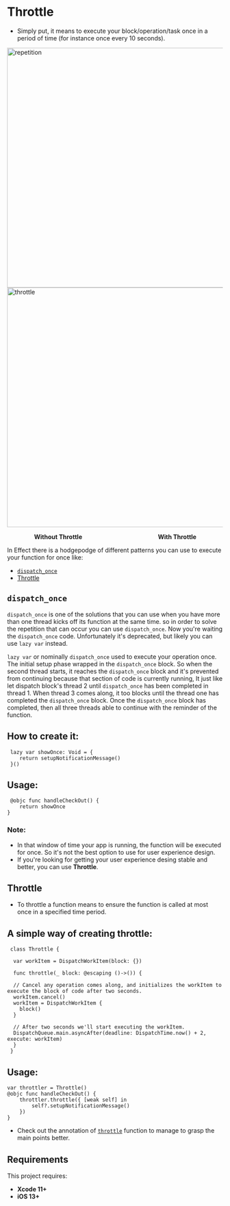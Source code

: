 # Throttle

- Simply put, it means to execute your block/operation/task once in a period of time (for instance once every 10 seconds).

<img src="https://imgur.com/rzzZNFm.gif" height="560" alt="repetition"><img src="https://imgur.com/FSezVSS.gif" height="560" alt="throttle">

&nbsp;&nbsp;&nbsp;&nbsp;&nbsp;&nbsp;&nbsp;&nbsp;&nbsp;&nbsp;&nbsp;&nbsp;&nbsp;&nbsp;&nbsp;
**Without Throttle**
&nbsp;&nbsp;&nbsp;&nbsp;&nbsp;&nbsp;&nbsp;&nbsp;&nbsp;&nbsp;&nbsp;&nbsp;&nbsp;&nbsp;&nbsp;&nbsp;
&nbsp;&nbsp;&nbsp;&nbsp;&nbsp;&nbsp;&nbsp;&nbsp;&nbsp;&nbsp;&nbsp;&nbsp;&nbsp;&nbsp;&nbsp;&nbsp;
&nbsp;&nbsp;&nbsp;&nbsp;&nbsp;&nbsp;&nbsp;&nbsp;&nbsp;
**With Throttle**

In Effect there is a hodgepodge of different patterns you can use to execute your function for once like:
* [`dispatch_once`](#`dispatch_once`)
* [Throttle](#throttle)

## `dispatch_once`

`dispatch_once` is one of the solutions that you can use when you have more than one thread kicks off its function at the same time. so in order to solve 
the repetition that can occur you can use `dispatch_once`.
Now you're waiting the `dispatch_once` code. Unfortunately it's deprecated, but likely you can use `lazy var` instead.

`lazy var` or nominally `dispatch_once` used to execute your operation once.
The initial setup phase wrapped in the `dispatch_once` block.
So when the second thread starts, it reaches the `dispatch_once` block and it's prevented from continuing because that section of code is currently running, 
It just like let dispatch block's thread 2 until `dispatch_once` has been completed in thread 1.
When thread 3 comes along, it too blocks until the thread one has completed the `dispatch_once` block.
Once the `dispatch_once` block has completed, then all three threads able to continue with the reminder of the function.

## How to create it:
     lazy var showOnce: Void = {
        return setupNotificationMessage()
     }()

## Usage:
     @objc func handleCheckOut() {
        return showOnce
    }

### Note: 
- In that window of time your app is running, the function will be executed for once. So it's not the best option to use for user experience design.
- If you're looking for getting your user experience desing stable and better, you can use **Throttle**.

## Throttle
 - To throttle a function means to ensure the function is called at most once in a specified time period.

## A simple way of creating throttle:
     class Throttle {

      var workItem = DispatchWorkItem(block: {})

      func throttle(_ block: @escaping ()->()) {

      // Cancel any operation comes along, and initializes the workItem to execute the block of code after two seconds.
      workItem.cancel()
      workItem = DispatchWorkItem {
        block()
      }
      
      // After two seconds we'll start executing the workItem.
      DispatchQueue.main.asyncAfter(deadline: DispatchTime.now() + 2, execute: workItem)
      }
     }

## Usage:
    var throttler = Throttle()
    @objc func handleCheckOut() {
        throttler.throttle({ [weak self] in
            self?.setupNotificationMessage()
        })
    }

- Check out the annotation of [`throttle`](https://github.com/ahmedelserafy7/Throttle/blob/master/Throttle/Throttle.swift) function to manage to grasp the main points better.
## Requirements

This project requires: 
* **Xcode 11+** 
* **iOS 13+**
